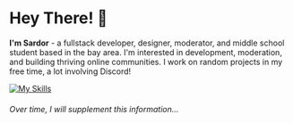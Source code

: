 # Hey There! 👋
**I'm Sardor** - a fullstack developer, designer, moderator, and middle school student based in the bay area. I'm interested in development, moderation, and building thriving online communities. I work on random projects in my free time, a lot involving Discord!

[![My Skills](https://skillicons.dev/icons?i=js,ts,vue,nodejs)](https://skillicons.dev)

###### Over time, I will supplement this information...

<!-- dark -->

[Sardor]:https://github.com/sardor-wd
